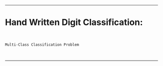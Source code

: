 

<br>

<br>

---

# Hand Written Digit Classification:

<br>

`Multi-Class Classification Problem`

<br>

---

<br>

<br>